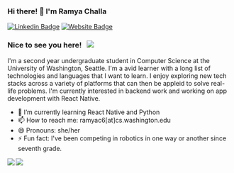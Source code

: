 ### Hi there! 👋 I'm Ramya Challa

[![Linkedin Badge](https://img.shields.io/badge/-LinkedIn-0e76a8?style=flat-square&logo=Linkedin&logoColor=white)](https://linkedin.com/in/ramyachalla)
[![Website Badge](https://img.shields.io/badge/Website-3b5998?style=flat-square&logo=google-chrome&logoColor=white)](https://ramyac6.github.io/)

### Nice to see you here! &nbsp; ![](https://visitor-badge.glitch.me/badge?page_id=ramyac6.ramyac6&style=flat-square&color=0088cc)

I'm a second year undergraduate student in Computer Science at the University of Washington, Seattle. I'm a avid learner with a long list of technologies and languages that I want to learn. I enjoy exploring new tech stacks across a variety of platforms that can then be appleid to solve real-life problems. I'm currently interested in backend work and working on app development with React Native.


- 🌱 I’m currently learning React Native and Python
- 📫 How to reach me: ramyac6[at]cs.washington.edu
- 😄 Pronouns: she/her
- ⚡ Fun fact: I've been competing in robotics in one way or another since seventh grade.


<a href="https://github.com/anuraghazra/github-readme-stats">
  <img align="left" src="https://github-readme-stats.vercel.app/api?username=ramyac6&show_icons=true&theme=react" />
</a>

<a href="https://github.com/anuraghazra/github-readme-stats">
  <img align="left" src="https://github-readme-stats.vercel.app/api/top-langs/?username=ramyac6&theme=react&layout=compact" />
</a>

